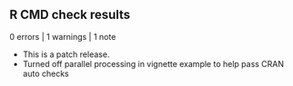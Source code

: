 ## R CMD check results

0 errors | 1 warnings | 1 note

* This is a patch release.
* Turned off parallel processing in vignette example to help pass CRAN auto checks
